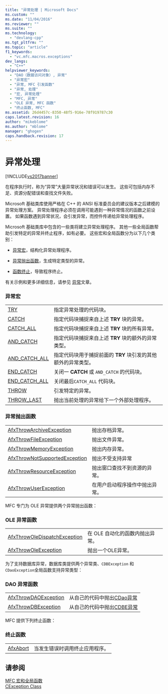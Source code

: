 ```yaml
---
title: "异常处理 | Microsoft Docs"
ms.custom: ""
ms.date: "11/04/2016"
ms.reviewer: ""
ms.suite: ""
ms.technology: 
  - "devlang-cpp"
ms.tgt_pltfrm: ""
ms.topic: "article"
f1_keywords: 
  - "vc.mfc.macros.exceptions"
dev_langs: 
  - "C++"
helpviewer_keywords: 
  - "DAO（数据访问对象）, 异常"
  - "异常宏"
  - "异常, MFC 引发函数"
  - "异常, 处理"
  - "宏, 异常处理"
  - "MFC, 异常"
  - "OLE 异常, MFC 函数"
  - "终止函数, MFC"
ms.assetid: 26d4457c-8350-48f5-916e-78f919787c30
caps.latest.revision: 16
author: "mikeblome"
ms.author: "mblome"
manager: "ghogen"
caps.handback.revision: 17
---
```

# 异常处理
[!INCLUDE[vs2017banner](../../assembler/inline/includes/vs2017banner.md)]

在程序执行时，称为“异常”大量异常状况和错误可以发生。  这些可包括内存不足、资源分配错误和查找文件失败。  
  
 Microsoft 基础类库使用严格在 C\+\+ 的 ANSI 标准委员会的建议版本之后建模的异常处理方案。  异常处理程序必须在调用可能遇到一种异常情况的函数之前设置。  如果函数遇到异常状况，会引发异常，而控件传递给异常处理程序。  
  
 Microsoft 基础类库中包含的一些类将建立异常处理程序。  其他一些全局函数帮助引发特定的异常并终止程序，如有必要。  这些宏和全局函数分为以下几个类别：  
  
-   [异常宏](#_mfc_exception_macros)，结构化异常处理程序。  
  
-   [异常抛出函数](#_mfc_exception.2d.throwing_functions)，生成特定类型的异常。  
  
-   [函数终止](#_mfc_termination_functions)，导致程序终止。  
  
 有关示例和更多详细信息，请参见 [异常](../../mfc/exception-handling-in-mfc.md)文章。  
  
### 异常宏  
  
|||  
|-|-|  
|[TRY](../Topic/TRY.md)|指定异常处理的代码块。|  
|[CATCH](../Topic/CATCH.md)|指定代码块捕捉来自上述 **TRY** 块的异常。|  
|[CATCH\_ALL](../Topic/CATCH_ALL.md)|指定代码块捕捉来自上述 **TRY** 块的所有异常。|  
|[AND\_CATCH](../Topic/AND_CATCH.md)|指定代码块捕捉来自上述 **TRY** 块的额外的异常类型。|  
|[AND\_CATCH\_ALL](../Topic/AND_CATCH_ALL.md)|指定代码块用于捕捉前面的 **TRY** 块引发的其他额外的异常类型。|  
|[END\_CATCH](../Topic/END_CATCH.md)|关闭一 **CATCH** 或 `AND_CATCH` 的代码块。|  
|[END\_CATCH\_ALL](../Topic/END_CATCH_ALL.md)|关闭最后`CATCH_ALL` 代码块。|  
|[THROW](../Topic/THROW%20\(MFC\).md)|引发特定的异常。|  
|[THROW\_LAST](../Topic/THROW_LAST.md)|抛出当前处理的异常给下一个外部处理程序。|  
  
### 异常抛出函数  
  
|||  
|-|-|  
|[AfxThrowArchiveException](../Topic/AfxThrowArchiveException.md)|抛出存档异常。|  
|[AfxThrowFileException](../Topic/AfxThrowFileException.md)|抛出文件异常。|  
|[AfxThrowMemoryException](../Topic/AfxThrowMemoryException.md)|抛出内存异常。|  
|[AfxThrowNotSupportedException](../Topic/AfxThrowNotSupportedException.md)|抛出不受支持异常|  
|[AfxThrowResourceException](../Topic/AfxThrowResourceException.md)|抛出窗口查找不到资源的异常。|  
|[AfxThrowUserException](../Topic/AfxThrowUserException.md)|在用户启动程序操作中抛出异常。|  
  
 MFC 专门为 OLE 异常提供两个异常抛出函数：  
  
### OLE 异常函数  
  
|||  
|-|-|  
|[AfxThrowOleDispatchException](../Topic/AfxThrowOleDispatchException.md)|在 OLE 自动化的函数内抛出异常。|  
|[AfxThrowOleException](../Topic/AfxThrowOleException.md)|抛出一个OLE异常。|  
  
 为了支持数据库异常，数据库类提供两个异常类、`CDBException` 和 `CDaoException`全局函数支持异常类型：  
  
### DAO 异常函数  
  
|||  
|-|-|  
|[AfxThrowDAOException](../Topic/AfxThrowDaoException.md)|从自己的代码中抛出[CDao异常](../../mfc/reference/cdaoexception-class.md)|  
|[AfxThrowDBException](../Topic/AfxThrowDBException.md)|从自己的代码中抛出[CDBE异常](../../mfc/reference/cdbexception-class.md)|  
  
 MFC 提供下列终止函数：  
  
### 终止函数  
  
|||  
|-|-|  
|[AfxAbort](../Topic/AfxAbort.md)|当发生错误时调用终止应用程序。|  
  
## 请参阅  
 [MFC 宏和全局函数](../../mfc/reference/mfc-macros-and-globals.md)   
 [CException Class](../../mfc/reference/cexception-class.md)